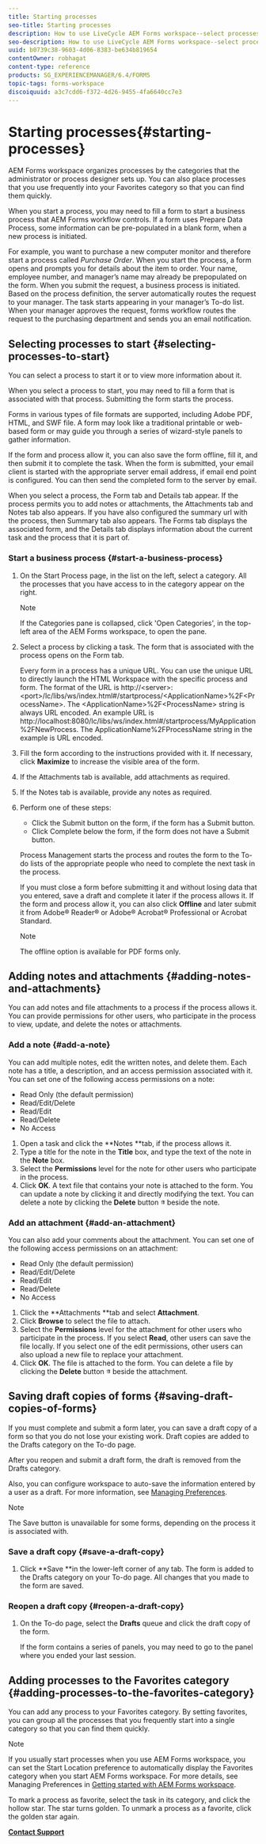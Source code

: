 ```yaml
---
title: Starting processes
seo-title: Starting processes
description: How to use LiveCycle AEM Forms workspace--select processes, add notes and attachments, save draft copies, and add to favorites.
seo-description: How to use LiveCycle AEM Forms workspace--select processes, add notes and attachments, save draft copies, and add to favorites.
uuid: b0739c38-9603-4d06-8383-be634b819654
contentOwner: robhagat
content-type: reference
products: SG_EXPERIENCEMANAGER/6.4/FORMS
topic-tags: forms-workspace
discoiquuid: a3c7cdd6-f372-4d26-9455-4fa6640cc7e3
---
```


# Starting processes{#starting-processes}

AEM Forms workspace organizes processes by the categories that the administrator or process designer sets up. You can also place processes that you use frequently into your Favorites category so that you can find them quickly.

When you start a process, you may need to fill a form to start a business process that AEM Forms workflow controls. If a form uses Prepare Data Process, some information can be pre-populated in a blank form, when a new process is initiated.

For example, you want to purchase a new computer monitor and therefore start a process called *Purchase Order*. When you start the process, a form opens and prompts you for details about the item to order. Your name, employee number, and manager’s name may already be prepopulated on the form. When you submit the request, a business process is initiated. Based on the process definition, the server automatically routes the request to your manager. The task starts appearing in your manager’s To-do list. When your manager approves the request, forms workflow routes the request to the purchasing department and sends you an email notification.

## Selecting processes to start {#selecting-processes-to-start}

You can select a process to start it or to view more information about it.

When you select a process to start, you may need to fill a form that is associated with that process. Submitting the form starts the process.

Forms in various types of file formats are supported, including Adobe PDF, HTML, and SWF file. A form may look like a traditional printable or web-based form or may guide you through a series of wizard-style panels to gather information.

If the form and process allow it, you can also save the form offline, fill it, and then submit it to complete the task. When the form is submitted, your email client is started with the appropriate server email address, if email end point is configured. You can then send the completed form to the server by email.

When you select a process, the Form tab and Details tab appear. If the process permits you to add notes or attachments, the Attachments tab and Notes tab also appears. If you have also configured the summary url with the process, then Summary tab also appears. The Forms tab displays the associated form, and the Details tab displays information about the current task and the process that it is part of.

### Start a business process {#start-a-business-process}

1. On the Start Process page, in the list on the left, select a category. All the processes that you have access to in the category appear on the right.

   >[!NOTE]
   >
   >If the Categories pane is collapsed, click 'Open Categories', in the top-left area of the AEM Forms workspace, to open the pane.

1. Select a process by clicking a task. The form that is associated with the process opens on the Form tab.

   Every form in a process has a unique URL. You can use the unique URL to directly launch the HTML Workspace with the specific process and form. The format of the URL is http://&lt;server&gt;:&lt;port&gt;/lc/libs/ws/index.html#/startprocess/&lt;ApplicationName&gt;%2F&lt;ProcessName&gt;. The &lt;ApplicationName&gt;%2F&lt;ProcessName&gt; string is always URL encoded. An example URL is http://localhost:8080/lc/libs/ws/index.html#/startprocess/MyApplication%2FNewProcess. The ApplicationName%2FProcessName string in the example is URL encoded.

1. Fill the form according to the instructions provided with it. If necessary, click **Maximize** to increase the visible area of the form.
1. If the Attachments tab is available, add attachments as required.
1. If the Notes tab is available, provide any notes as required. 
1. Perform one of these steps:

    * Click the Submit button on the form, if the form has a Submit button.
    * Click Complete below the form, if the form does not have a Submit button.

   Process Management starts the process and routes the form to the To-do lists of the appropriate people who need to complete the next task in the process.

   If you must close a form before submitting it and without losing data that you entered, save a draft and complete it later if the process allows it. If the form and process allow it, you can also click **Offline** and later submit it from Adobe® Reader® or Adobe® Acrobat® Professional or Acrobat Standard.

   >[!NOTE]
   >
   >The offline option is available for PDF forms only.

## Adding notes and attachments {#adding-notes-and-attachments}

You can add notes and file attachments to a process if the process allows it. You can provide permissions for other users, who participate in the process to view, update, and delete the notes or attachments.

### Add a note {#add-a-note}

You can add multiple notes, edit the written notes, and delete them. Each note has a title, a description, and an access permission associated with it. You can set one of the following access permissions on a note:

* Read Only (the default permission)
* Read/Edit/Delete
* Read/Edit
* Read/Delete
* No Access

1. Open a task and click the **Notes **tab, if the process allows it.
1. Type a title for the note in the **Title** box, and type the text of the note in the **Note** box.
1. Select the **Permissions** level for the note for other users who participate in the process.
1. Click **OK**. A text file that contains your note is attached to the form. You can update a note by clicking it and directly modifying the text. You can delete a note by clicking the **Delete** button ![Image of a trash can](assets/icondelete.png) beside the note.

### Add an attachment {#add-an-attachment}

You can also add your comments about the attachment. You can set one of the following access permissions on an attachment:

* Read Only (the default permission)
* Read/Edit/Delete
* Read/Edit
* Read/Delete
* No Access

1. Click the **Attachments **tab and select **Attachment**.
1. Click **Browse** to select the file to attach.
1. Select the **Permissions** level for the attachment for other users who participate in the process. If you select **Read**, other users can save the file locally. If you select one of the edit permissions, other users can also upload a new file to replace your attachment.
1. Click **OK**. The file is attached to the form. You can delete a file by clicking the **Delete** button ![Image of a trash can](assets/icondelete.png) beside the attachment.

## Saving draft copies of forms {#saving-draft-copies-of-forms}

If you must complete and submit a form later, you can save a draft copy of a form so that you do not lose your existing work. Draft copies are added to the Drafts category on the To-do page.

After you reopen and submit a draft form, the draft is removed from the Drafts category.

Also, you can configure workspace to auto-save the information entered by a user as a draft. For more information, see [Managing Preferences](../../forms/using/getting-started-livecycle-html-workspace.md).

>[!NOTE]
>
>The Save button is unavailable for some forms, depending on the process it is associated with.

### Save a draft copy {#save-a-draft-copy}

1. Click **Save **in the lower-left corner of any tab. The form is added to the Drafts category on your To-do page. All changes that you made to the form are saved.

### Reopen a draft copy {#reopen-a-draft-copy}

1. On the To-do page, select the **Drafts** queue and click the draft copy of the form.

   If the form contains a series of panels, you may need to go to the panel where you ended your last session.

## Adding processes to the Favorites category {#adding-processes-to-the-favorites-category}

You can add any process to your Favorites category. By setting favorites, you can group all the processes that you frequently start into a single category so that you can find them quickly.

>[!NOTE]
>
>If you usually start processes when you use AEM Forms workspace, you can set the Start Location preference to automatically display the Favorites category when you start AEM Forms workspace. For more details, see Managing Preferences in [Getting started with AEM Forms workspace](../../forms/using/getting-started-livecycle-html-workspace.md).

To mark a process as favorite, select the task in its category, and click the hollow star. The star turns golden. To unmark a process as a favorite, click the golden star again.

[**Contact Support**](https://www.adobe.com/account/sign-in.supportportal.html)
